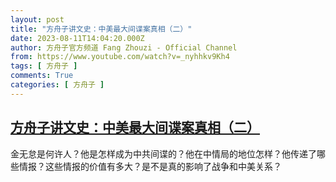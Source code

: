 ```yaml
---
layout: post
title: "方舟子讲文史：中美最大间谍案真相（二）"
date: 2023-08-11T14:04:20.000Z
author: 方舟子官方频道 Fang Zhouzi - Official Channel
from: https://www.youtube.com/watch?v=_nyhhkv9Kh4
tags: [ 方舟子 ]
comments: True
categories: [ 方舟子 ]
---
```

<!--1691762660000-->
[方舟子讲文史：中美最大间谍案真相（二）](https://www.youtube.com/watch?v=_nyhhkv9Kh4)
------

<div>
金无怠是何许人？他是怎样成为中共间谍的？他在中情局的地位怎样？他传递了哪些情报？这些情报的价值有多大？是不是真的影响了战争和中美关系？
</div>
